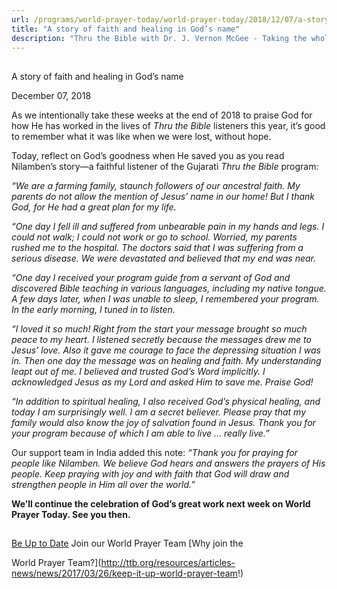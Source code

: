 ```yaml
---
url: /programs/world-prayer-today/world-prayer-today/2018/12/07/a-story-of-faith-and-healing-in-god-s-name
title: "A story of faith and healing in God’s name"
description: "Thru the Bible with Dr. J. Vernon McGee - Taking the whole Word to the whole world"
---
```







## 
 A story of faith and healing in God’s name


December 07, 2018




As we intentionally take these weeks at the end of 2018 to praise God for how He has worked in the lives of *Thru the Bible* listeners this year, it’s good to remember what it was like when we were lost, without hope. 


Today, reflect on God’s goodness when He saved you as you read Nilamben’s story—a faithful listener of the Gujarati *Thru the Bible* program: 


*“We are a farming family, staunch followers of our ancestral faith. My parents do not allow the mention of Jesus’ name in our home! But I thank God, for He had a great plan for my life.* 


*“One day I fell ill and suffered from unbearable pain in my hands and legs. I could not walk; I could not work or go to school. Worried, my parents rushed me to the hospital. The doctors said that I was suffering from a serious disease. We were devastated and believed that my end was near.* 


*“One day I received your program guide from a servant of God and discovered Bible teaching in various languages, including my native tongue. A few days later, when I was unable to sleep, I remembered your program. In the early morning, I tuned in to listen.* 


*“I loved it so much! Right from the start your message brought so much peace to my heart. I listened secretly because the messages drew me to Jesus’ love. Also it gave me courage to face the depressing situation I was in. Then one day the message was on healing and faith. My understanding leapt out of me. I believed and trusted God’s Word implicitly. I acknowledged Jesus as my Lord and asked Him to save me. Praise God!* 


*“In addition to spiritual healing, I also received God’s physical healing, and today I am surprisingly well. I am a secret believer. Please pray that my family would also know the joy of salvation found in Jesus. Thank you for your program because of which I am able to live … really live.”* 


Our support team in India added this note: *“Thank you for praying for people like Nilamben. We believe God hears and answers the prayers of His people. Keep praying with joy and with faith that God will draw and strengthen people in Him all over the world.”* 


**We’ll continue the celebration of God’s great work next week on World Prayer Today. See you then.** 





## 




[Be Up to Date](http://feeds.feedburner.com/WorldPrayerToday "World Prayer Today RSS Feed")
Join our World Prayer Team
[Why join the  

World Prayer Team?](http://ttb.org/resources/articles-news/news/2017/03/26/keep-it-up-world-prayer-team!)




